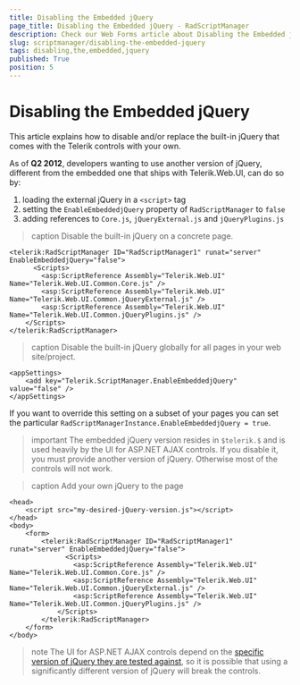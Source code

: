 ```yaml
---
title: Disabling the Embedded jQuery
page_title: Disabling the Embedded jQuery - RadScriptManager
description: Check our Web Forms article about Disabling the Embedded jQuery.
slug: scriptmanager/disabling-the-embedded-jquery
tags: disabling,the,embedded,jquery
published: True
position: 5
---
```


# Disabling the Embedded jQuery

This article explains how to disable and/or replace the built-in jQuery that comes with the Telerik controls with your own.

As of **Q2 2012**, developers wanting to use another version of jQuery, different from the embedded one that ships with Telerik.Web.UI, can do so by:

1. loading the external jQuery in a `<script>` tag
1. setting the `EnableEmbeddedjQuery` property of `RadScriptManager` to `false`
1. adding references to `Core.js`, `jQueryExternal.js` and `jQueryPlugins.js`


>caption Disable the built-in jQuery on a concrete page.

````ASPNET
<telerik:RadScriptManager ID="RadScriptManager1" runat="server" EnableEmbeddedjQuery="false">
      <Scripts>
        <asp:ScriptReference Assembly="Telerik.Web.UI" Name="Telerik.Web.UI.Common.Core.js" />
        <asp:ScriptReference Assembly="Telerik.Web.UI" Name="Telerik.Web.UI.Common.jQueryExternal.js" />
        <asp:ScriptReference Assembly="Telerik.Web.UI" Name="Telerik.Web.UI.Common.jQueryPlugins.js" />
    </Scripts>
</telerik:RadScriptManager>
````

>caption Disable the built-in jQuery globally for all pages in your web site/project. 

````web.config
<appSettings>
	<add key="Telerik.ScriptManager.EnableEmbeddedjQuery" value="false" />
</appSettings>
````


If you want to override this setting on a subset of your pages you can set  the particular `RadScriptManagerInstance.EnableEmbeddedjQuery = true`.

>important
>The embedded jQuery version resides in `$telerik.$` and is used heavily by the UI for ASP.NET AJAX controls. If you disable it, you must provide another version of jQuery. Otherwise most of the controls will not work. 

>caption Add your own jQuery to the page

````ASP.NET
<head>
	<script src="my-desired-jQuery-version.js"></script>
</head>
<body>
	<form>
		<telerik:RadScriptManager ID="RadScriptManager1" runat="server" EnableEmbeddedjQuery="false">
		      <Scripts>
		        <asp:ScriptReference Assembly="Telerik.Web.UI" Name="Telerik.Web.UI.Common.Core.js" />
		        <asp:ScriptReference Assembly="Telerik.Web.UI" Name="Telerik.Web.UI.Common.jQueryExternal.js" />
		        <asp:ScriptReference Assembly="Telerik.Web.UI" Name="Telerik.Web.UI.Common.jQueryPlugins.js" />
		    </Scripts>
		</telerik:RadScriptManager>
	</form>
</body>
````

>note The UI for ASP.NET AJAX controls depend on the [specific version of jQuery they are tested against](https://docs.telerik.com/devtools/aspnet-ajax/general-information/using-jquery/using-jquery#jquery-version-history-in-telerik-ui-controls), so it is possible that using a significantly different version of jQuery will break the controls.

